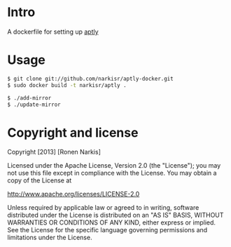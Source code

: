 # Intro

A dockerfile for setting up [aptly](http://www.aptly.info/)

# Usage

```bash
$ git clone git://github.com/narkisr/aptly-docker.git
$ sudo docker build -t narkisr/aptly .

$ ./add-mirror
$ ./update-mirror
```

# Copyright and license
Copyright [2013] [Ronen Narkis]

Licensed under the Apache License, Version 2.0 (the "License"); you may not use this file except in compliance with the License. You may obtain a copy of the License at

http://www.apache.org/licenses/LICENSE-2.0

Unless required by applicable law or agreed to in writing, software distributed under the License is distributed on an "AS IS" BASIS, WITHOUT WARRANTIES OR CONDITIONS OF ANY KIND, either express or implied. See the License for the specific language governing permissions and limitations under the License.
